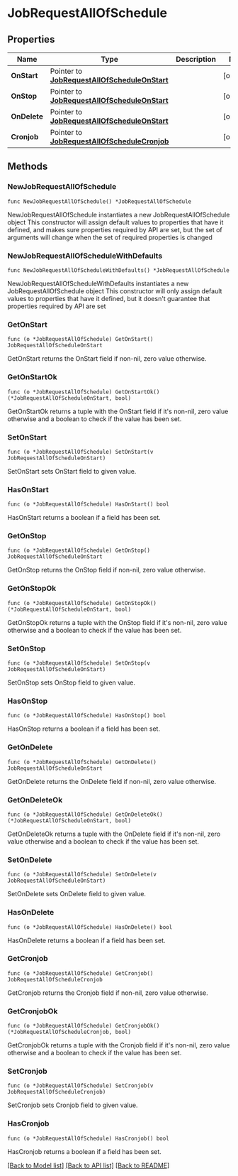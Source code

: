 # JobRequestAllOfSchedule

## Properties

Name | Type | Description | Notes
------------ | ------------- | ------------- | -------------
**OnStart** | Pointer to [**JobRequestAllOfScheduleOnStart**](JobRequestAllOfScheduleOnStart.md) |  | [optional] 
**OnStop** | Pointer to [**JobRequestAllOfScheduleOnStart**](JobRequestAllOfScheduleOnStart.md) |  | [optional] 
**OnDelete** | Pointer to [**JobRequestAllOfScheduleOnStart**](JobRequestAllOfScheduleOnStart.md) |  | [optional] 
**Cronjob** | Pointer to [**JobRequestAllOfScheduleCronjob**](JobRequestAllOfScheduleCronjob.md) |  | [optional] 

## Methods

### NewJobRequestAllOfSchedule

`func NewJobRequestAllOfSchedule() *JobRequestAllOfSchedule`

NewJobRequestAllOfSchedule instantiates a new JobRequestAllOfSchedule object
This constructor will assign default values to properties that have it defined,
and makes sure properties required by API are set, but the set of arguments
will change when the set of required properties is changed

### NewJobRequestAllOfScheduleWithDefaults

`func NewJobRequestAllOfScheduleWithDefaults() *JobRequestAllOfSchedule`

NewJobRequestAllOfScheduleWithDefaults instantiates a new JobRequestAllOfSchedule object
This constructor will only assign default values to properties that have it defined,
but it doesn't guarantee that properties required by API are set

### GetOnStart

`func (o *JobRequestAllOfSchedule) GetOnStart() JobRequestAllOfScheduleOnStart`

GetOnStart returns the OnStart field if non-nil, zero value otherwise.

### GetOnStartOk

`func (o *JobRequestAllOfSchedule) GetOnStartOk() (*JobRequestAllOfScheduleOnStart, bool)`

GetOnStartOk returns a tuple with the OnStart field if it's non-nil, zero value otherwise
and a boolean to check if the value has been set.

### SetOnStart

`func (o *JobRequestAllOfSchedule) SetOnStart(v JobRequestAllOfScheduleOnStart)`

SetOnStart sets OnStart field to given value.

### HasOnStart

`func (o *JobRequestAllOfSchedule) HasOnStart() bool`

HasOnStart returns a boolean if a field has been set.

### GetOnStop

`func (o *JobRequestAllOfSchedule) GetOnStop() JobRequestAllOfScheduleOnStart`

GetOnStop returns the OnStop field if non-nil, zero value otherwise.

### GetOnStopOk

`func (o *JobRequestAllOfSchedule) GetOnStopOk() (*JobRequestAllOfScheduleOnStart, bool)`

GetOnStopOk returns a tuple with the OnStop field if it's non-nil, zero value otherwise
and a boolean to check if the value has been set.

### SetOnStop

`func (o *JobRequestAllOfSchedule) SetOnStop(v JobRequestAllOfScheduleOnStart)`

SetOnStop sets OnStop field to given value.

### HasOnStop

`func (o *JobRequestAllOfSchedule) HasOnStop() bool`

HasOnStop returns a boolean if a field has been set.

### GetOnDelete

`func (o *JobRequestAllOfSchedule) GetOnDelete() JobRequestAllOfScheduleOnStart`

GetOnDelete returns the OnDelete field if non-nil, zero value otherwise.

### GetOnDeleteOk

`func (o *JobRequestAllOfSchedule) GetOnDeleteOk() (*JobRequestAllOfScheduleOnStart, bool)`

GetOnDeleteOk returns a tuple with the OnDelete field if it's non-nil, zero value otherwise
and a boolean to check if the value has been set.

### SetOnDelete

`func (o *JobRequestAllOfSchedule) SetOnDelete(v JobRequestAllOfScheduleOnStart)`

SetOnDelete sets OnDelete field to given value.

### HasOnDelete

`func (o *JobRequestAllOfSchedule) HasOnDelete() bool`

HasOnDelete returns a boolean if a field has been set.

### GetCronjob

`func (o *JobRequestAllOfSchedule) GetCronjob() JobRequestAllOfScheduleCronjob`

GetCronjob returns the Cronjob field if non-nil, zero value otherwise.

### GetCronjobOk

`func (o *JobRequestAllOfSchedule) GetCronjobOk() (*JobRequestAllOfScheduleCronjob, bool)`

GetCronjobOk returns a tuple with the Cronjob field if it's non-nil, zero value otherwise
and a boolean to check if the value has been set.

### SetCronjob

`func (o *JobRequestAllOfSchedule) SetCronjob(v JobRequestAllOfScheduleCronjob)`

SetCronjob sets Cronjob field to given value.

### HasCronjob

`func (o *JobRequestAllOfSchedule) HasCronjob() bool`

HasCronjob returns a boolean if a field has been set.


[[Back to Model list]](../README.md#documentation-for-models) [[Back to API list]](../README.md#documentation-for-api-endpoints) [[Back to README]](../README.md)


